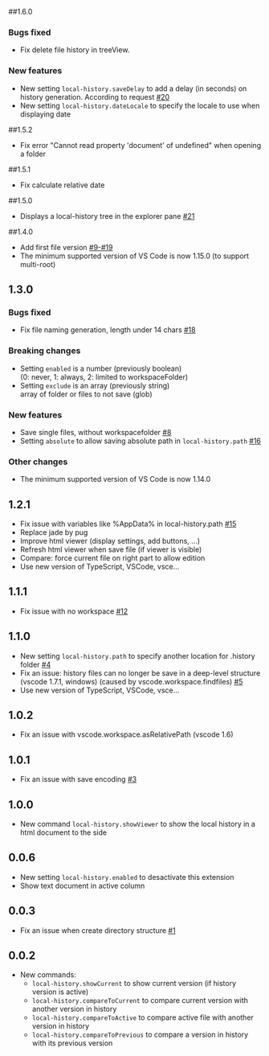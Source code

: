 ##1.6.0
### Bugs fixed
* Fix delete file history in treeView.
### New features
* New setting `local-history.saveDelay` to add a delay (in seconds) on history generation.
According to request [#20](https://github.com/zabel-xyz/local-history/issues/20)
* New setting `local-history.dateLocale` to specify the locale to use when displaying date

##1.5.2
* Fix error "Cannot read property 'document' of undefined" when opening a folder

##1.5.1
* Fix calculate relative date

##1.5.0
* Displays a local-history tree in the explorer pane [#21](https://github.com/zabel-xyz/local-history/issues/21)

##1.4.0
* Add first file version [#9-#19](https://github.com/zabel-xyz/local-history/issues/19)
* The minimum supported version of VS Code is now 1.15.0 (to support multi-root)

## 1.3.0
### Bugs fixed
* Fix file naming generation, length under 14 chars [#18](https://github.com/zabel-xyz/local-history/issues/18)
### Breaking changes
* Setting `enabled` is a number (previously boolean) <BR>
  (0: never, 1: always, 2: limited to workspaceFolder)
* Setting `exclude` is an array (previously string) <BR>
  array of folder or files to not save (glob)
### New features
* Save single files, without workspacefolder [#8](https://github.com/zabel-xyz/local-history/issues/8)
* Setting `absolute` to allow saving absolute path in `local-history.path` [#16](https://github.com/zabel-xyz/local-history/issues/16)
### Other changes
* The minimum supported version of VS Code is now 1.14.0

## 1.2.1
* Fix issue with variables like %AppData% in local-history.path [#15](https://github.com/zabel-xyz/local-history/issues/15)
* Replace jade by pug
* Improve html viewer (display settings, add buttons, ...)
* Refresh html viewer when save file (if viewer is visible)
* Compare: force current file on right part to allow edition
* Use new version of TypeScript, VSCode, vsce...

## 1.1.1
* Fix issue with no workspace [#12](https://github.com/zabel-xyz/local-history/issues/12)

## 1.1.0
* New setting `local-history.path` to specify another location for .history folder [#4](https://github.com/zabel-xyz/local-history/issues/4)
* Fix an issue: history files can no longer be save in a deep-level structure (vscode 1.7.1, windows)
  (caused by vscode.workspace.findfiles) [#5](https://github.com/zabel-xyz/local-history/issues/5)
* Use new version of TypeScript, VSCode, vsce...

## 1.0.2
* Fix an issue with vscode.workspace.asRelativePath (vscode 1.6)

## 1.0.1
* Fix an issue with save encoding [#3](https://github.com/zabel-xyz/local-history/issues/3)

## 1.0.0
* New command `local-history.showViewer` to show the local history in a html document to the side

## 0.0.6
* New setting `local-history.enabled` to desactivate this extension
* Show text document in active column

## 0.0.3
* Fix an issue when create directory structure [#1](https://github.com/zabel-xyz/local-history/issues/1)

## 0.0.2
* New commands:
  * `local-history.showCurrent`       to show current version (if history version is active)
  * `local-history.compareToCurrent`  to compare current version with another version in history
  * `local-history.compareToActive`   to compare active file with another version in history
  * `local-history.compareToPrevious` to compare a version in history with its previous version
